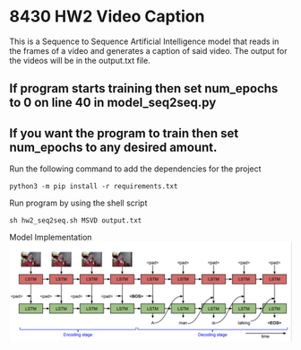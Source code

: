 # 8430 HW2 Video Caption

This is a Sequence to Sequence Artificial Intelligence model that reads in the frames of a video and 
generates a caption of said video. The output for the videos will be in the output.txt file. 

## If program starts training then set num_epochs to 0 on line 40 in model_seq2seq.py
## If you want the program to train then set num_epochs to any desired amount. 

Run the following command to add the dependencies for the project

```
python3 -m pip install -r requirements.txt
```

Run program by using the shell script 
```
sh hw2_seq2seq.sh MSVD output.txt
```

Model Implementation
![LSTM_MODEL_IMAGE](image/LSTM_model_image.png)
